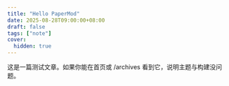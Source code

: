 ```yaml
---
title: "Hello PaperMod"
date: 2025-08-28T09:00:00+08:00
draft: false
tags: ["note"]
cover:
  hidden: true
---
```

这是一篇测试文章。如果你能在首页或 /archives 看到它，说明主题与构建没问题。
